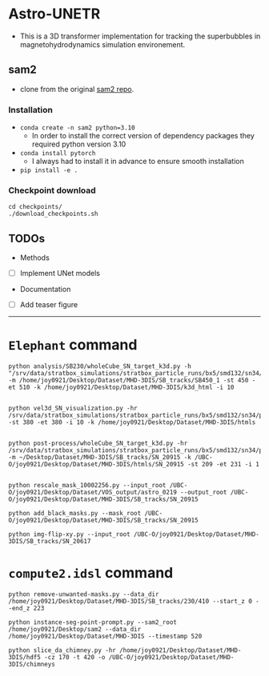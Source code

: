 # Astro-UNETR
- This is a 3D transformer implementation for tracking the superbubbles in magnetohydrodynamics simulation environement. 

## sam2 
- clone from the original [sam2 repo](https://github.com/facebookresearch/sam2).

### Installation
- `conda create -n sam2 python=3.10`
    - In order to install the correct version of dependency packages they required python version 3.10
- `conda install pytorch` 
    - I always had to install it in advance to ensure smooth installation
-  `pip install -e .`

### Checkpoint download
```
cd checkpoints/
./download_checkpoints.sh
```



## TODOs
- Methods
- [ ] Implement UNet models

- Documentation
- [ ] Add teaser figure

---------------------------------------------------------------------------

# `Elephant` command
```
python analysis/SB230/wholeCube_SN_target_k3d.py -h "/srv/data/stratbox_simulations/stratbox_particle_runs/bx5/smd132/sn34/pe300/4pc_resume/4pc" -m /home/joy0921/Desktop/Dataset/MHD-3DIS/SB_tracks/SB450_1 -st 450 -et 510 -k /home/joy0921/Desktop/Dataset/MHD-3DIS/k3d_html -i 10


python vel3d_SN_visualization.py -hr /srv/data/stratbox_simulations/stratbox_particle_runs/bx5/smd132/sn34/pe300/4pc_resume/4pc  -st 380 -et 380 -i 10 -k /home/joy0921/Desktop/Dataset/MHD-3DIS/htmls
    
    
python post-process/wholeCube_SN_target_k3d.py -hr /srv/data/stratbox_simulations/stratbox_particle_runs/bx5/smd132/sn34/pe300/4pc_resume/4pc -m ~/Desktop/Dataset/MHD-3DIS/SB_tracks/SN_20915 -k /UBC-O/joy0921/Desktop/Dataset/MHD-3DIS/htmls/SN_20915 -st 209 -et 231 -i 1    


python rescale_mask_10002256.py --input_root /UBC-O/joy0921/Desktop/Dataset/VOS_output/astro_0219 --output_root /UBC-O/joy0921/Desktop/Dataset/MHD-3DIS/SB_tracks/SN_20915

python add_black_masks.py --mask_root /UBC-O/joy0921/Desktop/Dataset/MHD-3DIS/SB_tracks/SN_20915

python img-flip-xy.py --input_root /UBC-O/joy0921/Desktop/Dataset/MHD-3DIS/SB_tracks/SN_20617
```
# `compute2.idsl` command
```
python remove-unwanted-masks.py --data_dir /home/joy0921/Desktop/Dataset/MHD-3DIS/SB_tracks/230/410 --start_z 0 --end_z 223

python instance-seg-point-prompt.py --sam2_root /home/joy0921/Desktop/sam2 --data_dir /home/joy0921/Desktop/Dataset/MHD-3DIS --timestamp 520

python slice_da_chimney.py -hr /home/joy0921/Desktop/Dataset/MHD-3DIS/hdf5 -cz 170 -t 420 -o /UBC-O/joy0921/Desktop/Dataset/MHD-3DIS/chimneys
```